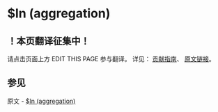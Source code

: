 # $ln (aggregation)

## ！本页翻译征集中！

请点击页面上方 EDIT THIS PAGE 参与翻译。
详见：
[贡献指南]( https://github.com/JinMuInfo/MongoDB-Manual-zh/blob/master/CONTRIBUTING.md )、
[原文链接](  https://docs.mongodb.com/manual/reference/operator/aggregation/ln/  )。

## 参见

原文 - [$ln (aggregation)]( https://docs.mongodb.com/manual/reference/operator/aggregation/ln/ )

